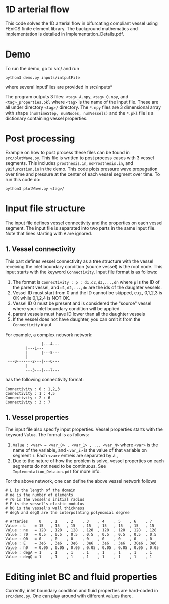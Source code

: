 
# 1D arterial flow 
This code solves the 1D arterial flow in bifurcating compliant vessel using FEniCS finite element library. The background mathematics and implementation is detailed in Implementation_Details.pdf.

# Demo 
To run the demo, go to src/ and run
```
python3 demo.py inputs/intputFile
```
where several inputFiles are provided in src/inputs*

The program outputs 3 files: `<tag>_A.npy`, `<tag>_Q.npy`, and `<tag>_properties.pkl` where `<tag>` is the name of the input file. These are all under directory `<tag>/` directory.  The `*.npy` files are 3 dimensional array with shape `(numTimeStep, numNodes, numVessels)` and the `*.pkl` file is a dictionary containing vessel properties. 

# Post processing
Example on how to post process these files can be found in `src/plotWave.py`. This file is written to post process cases with 3 vessel segments. This includes `prosthesis.in`, `noProsthesis.in`, and `yBifurcation.in` in the demo. This code plots pressure wave propagation over time and pressure at the center of each vessel segment over time. To run this code do:
```
python3 plotWave.py <tag>/
```

# Input file structure
The input file defines vessel connectivity and the properties on each vessel segment. The input file is separated into two parts in the same input file. Note that lines starting with `#` are ignored.
## 1. Vessel connectivity
This part defines vessel connectivity as a tree structure with the vessel receiving the inlet boundary condition (source vessel) is the root node. This input starts with the keyword `Connectivity`. Input file format is as follows:
1. The format is `Connectivity : p : d1,d2,d3,...,dn` where `p` is the ID of the parent vessel, and `d1,d2,...,dn` are the ids of the daughter vessels.
2. Vessel ID must start from 0 and the ID cannot be skipped, e.g., 0,1,2,3 is OK while 0,1,2,4 is NOT OK.
3. Vessel ID 0 must be present and is considered the "source" vessel where your inlet boundary condition will be applied.
4. parent vessels must have ID lower than all the daughter vessels
5. If the vessel does not have daughter, you can omit it from the `Connectivity` input

For example, a complex network network:
```
                |---4---
         |---1--- 
         |      |---5---
         |
 ---0-------2---|---6---
         |
         ---3---|---7---
```
has the following connectivity format:
```
Connectivity : 0 : 1,2,3 
Connectivity : 1 : 4,5
Connectivity : 2 : 6
Connectivity : 3 : 7
```

## 1. Vessel properties
The input file also specify input properties. Vessel properties starts with the keyword `Value`. The format is as follows:
1. `Value : <var> = <var_0> , <var_1> , ... <var_N>` where `<var>` is the name of the variable, and `<var_i>` is the value of that variable on segment `i`. Each `<var>` entreis are separated by a `,`
2. Due to the nature of how the problem is solve, vessel properties on each segments do not need to be continuous. See `Implementation_Detaion.pdf` for more info.

For the above network, one can define the above vessel network follows
```
# L is the length of the domain
# ne is the number of elements
# r0 is the vessel's initial radius
# E is the vessel's elastic modulus
# h0 is the vessel's wall thickness
# degA and degQ are the interpolating polynomial degree

# Arteries     0    , 1    , 2    , 3    , 4    , 5    , 6    , 7  
Value : L    = 15   , 15   , 15   , 15   , 15   , 15   , 15   , 15   
Value : ne   = 128  , 128  , 128  , 128  , 128  , 128  , 128  , 128 
Value : r0   = 0.5  , 0.5  , 0.5  , 0.5  , 0.5  , 0.5  , 0.5  , 0.5 
Value : Q0   = 0    , 0    , 0    , 0    , 0    , 0    , 0    , 0  
Value : E    = 3e6  , 3e6  , 3e6  , 3e6  , 3e6  , 3e6  , 30e6 , 3e6
Value : h0   = 0.05 , 0.05 , 0.05 , 0.05 , 0.05 , 0.05 , 0.05 , 0.05
Value : degA = 1    , 1    , 1    , 1    , 1    , 1    , 1    , 1  
Value : degQ = 1    , 1    , 1    , 1    , 1    , 1    , 1    , 1 
```

# Editing inlet BC and fluid properties
Currently, inlet boundary condition and fluid properties are hard-coded in `src/demo.py`. One can play around with different values there.





